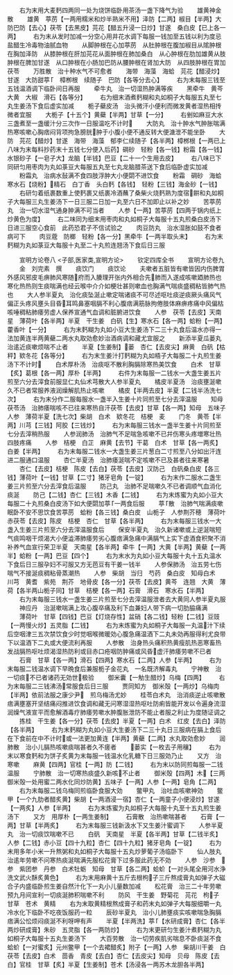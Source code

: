 <!-- { "loadSidebar": true } -->
　　右为末用大麦麫四两同一处为烧饼临卧用茶汤一盏下降气为验
　　雄黄神金散
　　雄黄　葶苈【一两用糯米和炒半熟米不用】泽防【二两】椒目【半两】大防巴防【去心】茯苓【去黑皮】芫花【醋五升浸一日炒】甘遂　桑白皮【已上各一两】
　　右为末从发时加减一分空心用井花水调下每服一钱加至五钱以利为度忌盐醋生冷毒物油腻血物
　　从脚肿根在心加葶苈　从肚肿根在腹加椒目从隂肿根在胸加泽防　从膝肿根在肝加芫花从面肿根在肺加桑白　从心肿根在肋加雄黄从肢肿根在脾加甘遂　从口肿根在小肠加巴防从腰肿根在肾加大防　从四肢肿根在胃加茯苓
　　万胜散　治十种水气不可愈者
　　海带　海藻　海蛤　芫花【醋浸炒】甘遂　大防甜葶　樟栁根　续随子　巴防【各等分去心】
　　右为末每服三钱至五钱温酒调下临卧间日再服
　　牵牛丸　治一切湿热肿满等疾
　　黑牵牛　黄芩　大黄　大椒　滑石【各等分】
　　右为细末酒煮麫糊和丸如桐子大每服五丸至七丸生姜汤下食后虚实加减
　　栀子蘗皮汤　治头微汗小便利而微发黄者湿热相抟微者宜服
　　大栀子【十五个】黄蘗【半两】甘草【一分】
　　右剉如麻豆大水三盏煮至一盏缓汁分三次作一日服温吃不计时
　　大防丸　治十肿水气肿胀喘满热寒咳嗽心胸痞闷背项拘急膀胱肿于小腹小便不通反转大便溏泄不能坐卧
　　大防　芫花【醋炒】甘遂　海带　海藻　郁李仁续随子【各半两】樟桞根【一两已上八味为末每料抄药末十五钱七分便入后药】碙砂　轻粉【各一钱】粉霜【各一钱】水银砂子【一皂子大】龙脑【半钱】巴豆【二十一个生用去皮】
　　右八味已下同研匀用枣肉为丸如菉豆大每服五丸至七丸龙脑腊茶送下食后临卧虚实加减
　　粉霜丸　治病水鼔满不食四肢浮肿大小便閟不进饮食
　　粉霜　碙砂　海蛤　寒水石【烧粉】精石　白丁香　头白麫【各钱】　轻粉【三钱】海金砂【一钱】
　　右研匀着纸裹数重上使麫裹又纸裹冷酒蘸了桑柴火烧麫熟为度宿餠和丸如桐子大每服三丸生姜汤下一日三服二日加一丸至六日不加即止以补之妙
　　苦葶苈丸　治一切水湿气通身肿满不可当者
　　人参【一两】苦葶苈【四两于锅内纸上炒黄色为度】
　　右二味同为细末用枣肉和丸如桐子大每服十五丸煎桑白皮汤下日进三服空心食前　此药恐君子不信试验之
　　肉豆防丸　治水湿胀如鼓不食者病可下
　　肉豆蔲　防榔　轻粉【各一分】黑牵牛【一两半取头末】
　　右为末麫糊为丸如菉豆大每服十丸至二十丸煎连翘汤下食后日三服




　　宣明方论卷八
<子部,医家类,宣明方论>
　　钦定四库全书
　　宣明方论卷九
　　金　刘完素　撰
　　痰饮门
　　痰饮论
　　夫嗽者五脏皆有嗽皆因内伤脾胃外感风邪皮毛痹肺风寒随府而入腠理开张内外相合先肺而入遂成咳嗽廼肺热也寒化热热则生痰喘满也经云喉中介介如梗壮甚则嗽血也胸满气喘痰盛稠粘皆肺气热也
　　大人参半夏丸　治化痰坠涎止嗽定喘诸痰不可尽述呕吐痰逆痰厥头痛风气偏正头疼风壅头目昏耳鸣鼻塞咽膈不利心腹痞满筋脉拘倦肢体麻痹疼痛中风偏枯咳唾稠粘肺痿劳虚人保养宣通气血调和脏腑进饮食
　　人参　茯苓【去皮】天南星　薄荷叶【各半两】半夏　干生姜　白矾【生】寒水石【各一两】蛤粉【一两】藿香叶【一分】
　　右为末麫糊为丸如小豆大生姜汤下二三十丸食后温水亦得一法加黄连半两黄蘗二两水丸取効愈妙治酒病调和藏尤宜服之
　　新添半夏瓜蒌丸　治逺近痰嗽烦喘不止者
　　半夏【生姜制】蒌　杏仁【去皮尖】麻黄　白矾【枯秤】欵冬花【各等分】
　　右为末生姜汁打麫糊为丸如梧子大每服二十丸煎生姜汤下不计时
　　白术厚朴汤　治痰呕不散利胸膈除寒热美饮食
　　白术　甘草【炙】葛根【各一两】厚朴【半两】
　　右件为末每服一二钱水一大盏生姜五片煎至六分去滓食前服显仁丸仙术芎散大人参半夏丸
　　橘皮半夏汤　治痰壅涎嗽久不已者常服养液润燥解肌热止咳嗽
　　橘皮【半两去皮】半夏【二钱半汤洗七次】
　　右为末分作二服每服水一盏半入生姜十片同煎至七分去滓温服
　　知母茯苓汤　治肺痿喘咳不已往来寒热自汗茯苓【去皮】甘草【各一两】知母　五味子　人参　薄荷半夏【洗七次】柴胡　白术　欵冬花　桔梗　麦
　　门冬　黄苓【半两】川芎【三钱】阿胶【三钱炒】
　　右为末每服三钱水一盏半生姜十片同煎至七分去滓稍热服
　　人参润肺汤　治肺气不足喘急咳嗽不已幷伤寒头疼増寒壮热四肢疼痛
　　人参　桔梗　白芷　麻黄【去节】干葛　白术　甘草【各一两炙】白姜【半两】
　　右为末每服二钱水一大盏生姜三片葱白二寸煎至八分如出汗连进二服通口温服
　　杏仁半夏汤　治肺痿涎喘不定咳嗽不已及甚者往来寒暑
　　杏仁【去皮】桔梗　陈皮【去白】茯苓【去皮】汉防己　白矾桑白皮【各三钱】薄荷叶【一钱】甘草【二寸】猪牙皂角【一锭】
　　右为末作二服水二盏生姜三片煎至六分去滓食后温服
　　防己丸　治肺不足喘嗽久不已者调顺气血消化痰涎
　　防己【二钱】杏仁【三钱】木香【二钱】
　　右为末炼蜜为丸如小豆大每服二十丸煎桑白皮汤下如大便閟加葶一两食后服
　　葶散　治肺气喘满痰嗽眠卧不安不思饮食苦葶苈　蛤粉【各三钱】桑白皮　山栀子　人参荆芥穂　薄荷叶　赤茯苓【去皮】陈皮　桔梗　杏仁　甘草【各半两】
　　右为末每服三钱水一大盏入生姜三片煎至六分去滓温服食后
　　保安半夏丸　治久新诸嗽或上逆涎喘短气痰鸣咽干烦渴大小便澁滞肺痿劳劣心腹痞满急痛中满膈气上实下虚酒食积聚不消补养气血宣行荣卫半夏　天南星【各半两】牵牛【一两】大黄【半两】黄蘗【一两半】蛤粉【一两】巴豆【四个】
　　右为末水为丸如小豆大每服十丸十五丸温水下食后日三服孕妇不可服又方无芭豆有干姜一钱半
　　人参保肺汤　治五劳七伤喘气不接涎痰稠粘骨蒸潮热
　　人参　柴胡　当归　芍药　桑白皮　知母白术　川芎　黄耆　紫苑　荆芥　地骨皮【各一分】茯苓【去皮】黄芩　连翘　大黄　薄荷【各半两山栀子同】甘草　桔梗【各一两】石膏　滑石　寒水石【半两】
　　右为末每服三钱水一盏生姜三片煎至七分去滓温服泄者去大黄同人参半夏丸服
　　神应丹　治涎嗽喘满上攻心腹卒痛及利下血兼妇人带下病一切肋脇痛满
　　薄荷叶　甘草【四钱】巴豆【灯烧存性】盆硝【各二钱】轻粉【二钱】豆豉【一两慢火炒】五灵脂【二钱】
　　右为末炼蜜为丸如桐子大每服一丸温汁下续后空咽津三五次禁饮食少时觉咽喉微暖効心腹急痛温酒下二丸未効再服得利尤良带下以温酒下二丸或大便流利再服
　　人参散　治身热头痛积热黄瘦肌热恶寒畜热发战膈热呕吐烦渴湿热防利或目赤口疮咽防肿痛或风昏虚汗肺痿劳嗽不已者
　　石膏　甘草【各一两】滑石【四两】寒水石【二两】人参【半两】
　　右为末每服二钱温水调下早晩食后兼服栀子金花丸　一名既济解毒丸
　　宁神散　治一切痰不已者诸药无効世极验
　　御米囊【一觔生醋炒】乌梅【四两】
　　右为末每服二三钱沸汤常服食后日三服
　　贾同知方　御米殻【一两炒】乌梅肉【半两】依前法服之康少尹　煎乌梅汤尤妙
　　桂苓白术丸　治消痰逆止咳嗽散痞满壅塞开坚结痛闷推进饮食调和藏无问寒湿湿热呕吐防痢皆能开发以令遍身流湿润燥气液宣平而愈解酒毒疗肺痿劳嗽水肿腹胀泄防不能止者服之利止为度随证调之
　　拣桂　干生姜【各一分】茯苓【去皮】半夏【一两】白术　红皮【去白】泽防【各半两】
　　右为末麫糊为丸如小豆大生姜汤下二三十丸日三服病在膈上食后在下食前在中不计时或一法更加黄连【半两】黄蘗【二两】水丸取効愈妙
　　润肺散　治小儿膈热咳嗽痰喘甚者久不瘥者
　　蒌实【一枚去子用穰】
　　右为末以寒食麫和为饼子炙黄为末每服一钱温水化乳糖下日三服効乃止
　　又方　治寒嗽
　　麻黄【四两】官桂【一两】防【二钱】
　　右为末以防同煎每服一二钱温服
　　宁肺散　治一切寒热痰盛久新咳不止者
　　御米殻【四两】木【三两御米殻一处用蜜二两水化同炒防黄】五味子【一两】人参【一两】皂角【二两】
　　右为末每服二钱乌梅同煎临卧食服大効
　　鳖甲丸　治吐血咳嗽神効
　　鳖甲【一个九肋者醋炙黄】柴胡【一两酒浸一宿】杏仁【一两童子小便浸炒】甘遂【一两炙】人参【半两】
　　右为末炼蜜为丸如桐子大每服十丸至十五丸煎生姜汤下
　　又方　用厚朴【一两生姜制】
　　石膏散　治热嗽喘甚者
　　石膏【一两】甘草【半两炙】
　　右为末每服三钱新汲水下又生姜汁蜜调下
　　人参半夏丸　治一切痰饮喘嗽不已
　　白矾　天南星　半夏【各半两】甘草【二钱半炙】人参【二钱】赤小豆【四十九粒】杏仁【四十九粒】猪牙皂角【一锭】
　　右为末用多年小米一升熬粥和丸如桐子大每服十五丸炒萝葡子汤临卧下
　　仙人肢丸　治逺年劳嗽不问寒热痰涎喘满先服松花膏下过多服此药无不効
　　人参　沙参　参　紫团参　丹参　白术牡蛎　知母　甘草【各二两】蛤蚧【一对头尾全用河水浄洗文武火酥炙黄色】
　　右为末用麻黄十五斤去根枸子三斤熬成膏丸如弹子大磁合子内盛临卧煎生姜自然汁化下一丸小儿量数加减
　　松花膏　治三二十年劳嗽预九月间宣利一切痰涎肺积喘嗽不利
　　防风　干生姜　野菊花　芫花　枸子　甘草　苍术　黄精
　　右为末取黄精根熬成膏子和药末丸如弹子大每服细嚼一丸冷水化下临卧不吃夜饭服药一粒
　　辰砂半夏丸　治小儿肺壅痰实咳嗽喘急胸膈痞满公忪烦闷痰涎不利呀呷有声
　　半夏【半两洗】葶【水研成膏】杏仁【各半两炒研成膏】朱砂　五灵脂【各一两防炒】
　　右为末更研匀生姜汁煮麫糊为丸如桐子大每服十五丸生姜汤下
　　大百劳散　治一切劳疾肌劣喘息不卧痰涎不食蛤蚧【一对蜜炙】元州鳖甲【一个去裙醋炙】附子【一两】人参　柴胡川干姜　白茯苓【去皮】白术　茴香　青皮【去白】杏仁【去皮尖】知母　贝母　陈皮【去白】官桂　甘草【炙】半夏【生姜制】苍术【汤浸各一两苏木龙胆各半两】
